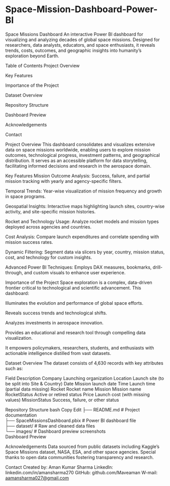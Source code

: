 # Space-Mission-Dashboard-Power-BI


Space Missions Dashboard
An interactive Power BI dashboard for visualizing and analyzing decades of global space missions. Designed for researchers, data analysts, educators, and space enthusiasts, it reveals trends, costs, outcomes, and geographic insights into humanity’s exploration beyond Earth.

Table of Contents
Project Overview

Key Features

Importance of the Project

Dataset Overview

Repository Structure

Dashboard Preview

Acknowledgements

Contact

Project Overview
This dashboard consolidates and visualizes extensive data on space missions worldwide, enabling users to explore mission outcomes, technological progress, investment patterns, and geographical distribution. It serves as an accessible platform for data storytelling, facilitating informed decisions and research in the aerospace domain.

Key Features
Mission Outcome Analysis: Success, failure, and partial mission tracking with yearly and agency-specific filters.

Temporal Trends: Year-wise visualization of mission frequency and growth in space programs.

Geospatial Insights: Interactive maps highlighting launch sites, country-wise activity, and site-specific mission histories.

Rocket and Technology Usage: Analyze rocket models and mission types deployed across agencies and countries.

Cost Analysis: Compare launch expenditures and correlate spending with mission success rates.

Dynamic Filtering: Segment data via slicers by year, country, mission status, cost, and technology for custom insights.

Advanced Power BI Techniques: Employs DAX measures, bookmarks, drill-through, and custom visuals to enhance user experience.

Importance of the Project
Space exploration is a complex, data-driven frontier critical to technological and scientific advancement. This dashboard:

Illuminates the evolution and performance of global space efforts.

Reveals success trends and technological shifts.

Analyzes investments in aerospace innovation.

Provides an educational and research tool through compelling data visualization.

It empowers policymakers, researchers, students, and enthusiasts with actionable intelligence distilled from vast datasets.

Dataset Overview
The dataset consists of 4,630 records with key attributes such as:

Field	Description
Company	Launching organization
Location	Launch site (to be split into Site & Country)
Date	Mission launch date
Time	Launch time (partial data missing)
Rocket	Rocket name
Mission	Mission name
RocketStatus	Active or retired status
Price	Launch cost (with missing values)
MissionStatus	Success, failure, or other status

Repository Structure
bash
Copy
Edit
├── README.md                     # Project documentation  
├── SpaceMissionsDashboard.pbix  # Power BI dashboard file  
├── dataset/                     # Raw and cleaned data files  
└── images/                      # Dashboard preview screenshots  
Dashboard Preview

Acknowledgements
Data sourced from public datasets including Kaggle’s Space Missions dataset, NASA, ESA, and other space agencies. Special thanks to open data communities fostering transparency and research.

Contact
Created by: Aman Kumar Sharma
LinkedIn: linkedin.com/in/amansharma270
GitHub: github.com/Maveaman
W-mail: aamansharma027@gmail.com

